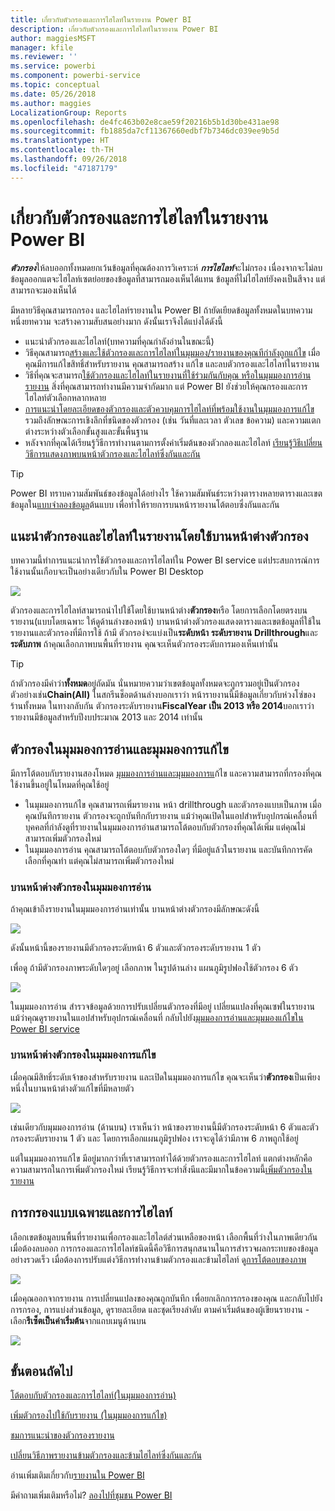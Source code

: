 ```yaml
---
title: เกี่ยวกับตัวกรองและการไฮไลท์ในรายงาน Power BI
description: เกี่ยวกับตัวกรองและการไฮไลท์ในรายงาน Power BI
author: maggiesMSFT
manager: kfile
ms.reviewer: ''
ms.service: powerbi
ms.component: powerbi-service
ms.topic: conceptual
ms.date: 05/26/2018
ms.author: maggies
LocalizationGroup: Reports
ms.openlocfilehash: de4fc463b02e8cae59f20216b5b1d30be431ae98
ms.sourcegitcommit: fb1885da7cf11367660edbf7b7346dc039ee9b5d
ms.translationtype: HT
ms.contentlocale: th-TH
ms.lasthandoff: 09/26/2018
ms.locfileid: "47187179"
---
```

# <a name="about-filters-and-highlighting-in-power-bi-reports"></a>เกี่ยวกับตัวกรองและการไฮไลท์ในรายงาน Power BI
***ตัวกรอง***ให้ลบออกทั้งหมดยกเว้นข้อมูลที่คุณต้องการวิเคราะห์  ***การไฮไลท์***จะไม่กรอง เนื่องจากจะไม่ลบข้อมูลออกแตจะไฮไลท์เซตย่อยของข้อมูลที่สามารถมองเห็นได้แทน ข้อมูลที่ไม่ไฮไลท์ยังคงเป็นสีจาง แต่สามารถจะมองเห็นได้

มีหลายวิธีคุณสามารถกรอง และไฮไลท์รายงานใน Power BI ถ้ายัดเยียดข้อมูลทั้งหมดในบทความหนึ่งยทความ จะสร้างความสับสนอย่างมาก ดังนั้นเราจึงได้แบ่งได้ดังนี้

* แนะนำตัวกรองและไฮไลท์(บทความที่คุณกำลังอ่านในขณะนี้)
* วิธีคุณสามารถ[สร้างและใช้ตัวกรองและการไฮไลท์ในมุมมอง/รายงานของคุณทีกำลังถูกแก้ไข](power-bi-report-add-filter.md) เมื่อคุณมีการแก้ไขสิทธิ์สำหรับรายงาน คุณสามารถสร้าง แก้ไข และลบตัวกรองและไฮไลท์ในรายงาน
* วิธีที่คุณจะสามารถ[ใช้ตัวกรองและไฮไลท์ในรายงานที่ใช้ร่วมกันกับคุณ หรือในมุมมองการอ่านรายงาน](consumer/end-user-reading-view.md) สิ่งที่คุณสามารถทำงานมีความจำกัดมาก แต่ Power BI ยังช่วยให้คุณกรองและการไฮไลท์ตัวเลือกหลากหลาย  
* [การแนะนำโดยละเอียดของตัวกรองและตัวควบคุมการไฮไลท์ที่พร้อมใช้งานในมุมมองการแก้ไข ](consumer/end-user-report-filter.md)รวมถึงลักษณะการเชิงลึกที่ชนิดของตัวกรอง (เช่น วันที่และเวลา ตัวเลข ข้อความ) และความแตกต่างระหว่างตัวเลือกขั้นสูงและขั้นพื้นฐาน
* หลังจากที่คุณได้เรียนรู้วิธีการทำงานตามการตั้งค่าเริ่มต้นของตัวกลองและไฮไลท์ [เรียนรู้วิธีเปลี่ยนวิธีการแสดงภาพบนหน้าตัวกรองและไฮไลท์ซึ่งกันและกัน](consumer/end-user-interactions.md)

> [!TIP]
> Power BI ทราบความสัมพันธ์ของข้อมูลได้อย่างไร  ใช้ความสัมพันธ์ระหว่างตารางหลายตารางและเขตข้อมูลใน[แบบจำลองข้อมูล](https://support.office.com/article/Create-a-Data-Model-in-Excel-87e7a54c-87dc-488e-9410-5c75dbcb0f7b?ui=en-US&rs=en-US&ad=US)ต้นแบบ เพื่อทำให้รายการบนหน้ารายงานโต้ตอบซึ่งกันและกัน
> 
> 

## <a name="introduction-to-filters-and-highlighting-in-reports-using-the-filters-pane"></a>แนะนำตัวกรองและไฮไลท์ในรายงานโดยใช้บานหน้าต่างตัวกรอง
 บทความนี้ทำการแนะนำการใช้ตัวกรองและการไฮไลท์ใน Power BI service  แต่ประสบการณ์การใช้งานนั้นเกือบจะเป็นอย่างเดียวกับใน Power BI Desktop  

![](media/power-bi-reports-filters-and-highlighting/power-bi-add-filter-reading-view.png)

ตัวกรองและการไฮไลท์สามารถนำไปใช้โดยใช้บานหน้าต่าง**ตัวกรอง**หรือ โดยการเลือกโดยตรงบนรายงาน(แบบโดยเฉพาะ ให้ดูด้านล่างของหน้า) บานหน้าต่างตัวกรองแสดงตารางและเขตข้อมูลที่ใช้ในรายงานและตัวกรองที่มีการใช้ ถ้ามี ตัวกรอง่จะแบ่งเป็น**ระดับหน้า** **ระดับรายงาน** **Drillthrough**และ**ระดับภาพ**  ถ้าคุณเลือกภาพบนพื้นที่รายงาน คุณจะเห็นตัวกรองระดับการมองเห็นเท่านั้น

> [!TIP]
> ถ้าตัวกรองมีคำว่า**ทั้งหมด**อยู่ถัดมัน นั่นหมายความว่าเขตข้อมูลทั้งหมดจะถูกรวมอยู่เป็นตัวกรอง  ตัวอย่างเช่น**Chain(All)** ในสกรีนช็อตด้านล่างบอกเราว่า หน้ารายงานนี้มีข้อมูลเกี่ยวกับห่วงโซ่ของร้านทั้งหมด  ในทางกลับกัน ตัวกรองระดับรายงาน**FiscalYear เป็น 2013 หรือ 2014**บอกเราว่า รายงานมีข้อมูลสำหรับปีงบประมาณ 2013 และ 2014 เท่านั้น
> 
> 

## <a name="filters-in-reading-view-versus-editing-view"></a>ตัวกรองในมุมมองการอ่านและมุมมองการแก้ไข
มีการโต้ตอบกับรายงานสองโหมด [มุมมองการอ่านและมุมมองการแ](consumer/end-user-reading-view.md)ก้ไข  และความสามารถที่กรองที่คุณใช้งานขึ้นอยู่ในโหมดที่คุณใช้อยู่

* ในมุมมองการแก้ไข คุณสามารถเพิ่มรายงาน หน้า drillthrough และตัวกรองแบบเป็นภาพ เมื่อคุณบันทึกรายงาน ตัวกรองจะถูกบันทึกกับรายงาน แม้ว่าคุณเปิดในแอปสำหรับอุปกรณ์เคลื่อนที่ บุคคลที่กำลังดูที่รายงานในมุมมองการอ่านสามารถโต้ตอบกับตัวกรองที่คุณได้เพิ่ม แต่คุณไม่สามารถเพิ่มตัวกรองใหม่
* ในมุมมองการอ่าน คุณสามารถโต้ตอบกับตัวกรองใดๆ ที่มีอยู่แล้วในรายงาน และบันทึกการคัดเลือกที่คุณทำ  แต่คุณไม่สามารถเพิ่มตัวกรองใหม่

### <a name="the-filters-pane-in-reading-view"></a>บานหน้าต่างตัวกรองในมุมมองการอ่าน
ถ้าคุณเข้าถึงรายงานในมุมมองการอ่านเท่านั้น บานหน้าต่างตัวกรองมีลักษณะดังนี้

![](media/power-bi-reports-filters-and-highlighting/power-bi-filter-reading-view.png)

ดังนั้นหน้านี้ของรายงานมีตัวกรองระดับหน้า 6 ตัวและตัวกรองระดับรายงาน 1 ตัว

เพื่อดู ถ้ามีตัวกรองภาพระดับใดๆอยู่ เลือกภาพ ในรูปด้านล่าง แผนภูมิรูปฟองใช้ตัวกรอง 6 ตัว

![](media/power-bi-reports-filters-and-highlighting/power-bi-filter-visual-level.png)

ในมุมมองการอ่าน สำรวจข้อมูลด้วยการปรับเปลี่ยนตัวกรองที่มีอยู่ เปลี่ยนแปลงที่คุณเซฟในรายงาน แม้ว่าคุณดูรายงานในแอปสำหรับอุปกรณ์เคลื่อนที่ กลับไปยัง[มุมมองการอ่านและมุมมองแก้ไขใน Power BI service](consumer/end-user-reading-view.md)

### <a name="the-filters-pane-in-editing-view"></a>บานหน้าต่างตัวกรองในมุมมองการแก้ไข
เมื่อคุณมีสิทธิ์ระดับเจ้าของสำหรับรายงาน และเปิดในมุมมองการแก้ไข คุณจะเห็นว่า**ตัวกรอง**เป็นเพียงหนึ่งในบานหน้าต่างตัวแก้ไขที่มีหลายตัว

![](media/power-bi-reports-filters-and-highlighting/power-bi-add-filter-editing-view.png)

เช่นเดียวกับมุมมองการอ่าน (ด้านบน) เราเห็นว่า หน้าของรายงานนี้มีตัวกรองระดับหน้า 6 ตัวและตัวกรองระดับรายงาน 1 ตัว และ โดยการเลือกแผนภูมิรูปฟอง เราจะดูได้ว่ามีภาพ 6 ภาพถูกใช้อยู่

แต่ในมุมมองการแก้ไข มีอยู่มากกว่าที่เราสามารถทำได้ด้วยตัวกรองและการไฮไลท์ แตกต่างหลักคือความสามารถในการเพิ่มตัวกรองใหม่ เรียนรู้วิธีการจะทำสิ่งนีและมีมากในข้อความนี้[เพิ่มตัวกรองในรายงาน](power-bi-report-add-filter.md)

## <a name="ad-hoc-filtering-and-highlighting"></a>การกรองแบบเฉพาะและการไฮไลท์
เลือกเขตข้อมูลบนพื้นที่รายงานเพื่อกรองและไฮไลต์ส่วนเหลือของหน้า เลือกพื้นที่ว่างในภาพเดียวกันเมื่อต้องลบออก การกรองและการไฮไลท์ชนิดนี้คือวิธีการสนุกสนานในการสำรวจผลกระทบของข้อมูลอย่างรวดเร็ว เมื่อต้องการปรับแต่งวิธีการทำงานข้ามตัวกรองและข้ามไฮไลท์ ดู[การโต้ตอบของภาพ](consumer/end-user-interactions.md)

![](media/power-bi-reports-filters-and-highlighting/power-bi-adhoc-filter.gif)

เมื่อคุณออกจากรายงาน การเปลี่ยนแปลงของคุณถูกบันทึก เพื่อยกเลิกการกรองของคุณ และกลับไปยังการกรอง, การแบ่งส่วนข้อมูล, ดูรายละเอียด และชุดเรียงลำดับ ตามค่าเริ่มต้นของผู้เขียนรายงาน - เลือก**รีเซ็ตเป็นค่าเริ่มต้น**จากแถบเมนูด้านบน

![](media/power-bi-reports-filters-and-highlighting/power-bi-reset-to-default.png)

## <a name="next-steps"></a>ขั้นตอนถัดไป
[โต้ตอบกับตัวกรองและการไฮไลท์(ในมุมมองการอ่าน)](consumer/end-user-reading-view.md)

[เพิ่มตัวกรองไปใช้กับรายงาน (ในมุมมองการแก้ไข)](power-bi-report-add-filter.md)

[ชมการแนะนำของตัวกรองรายงาน](consumer/end-user-report-filter.md)

[เปลี่ยนวิธีภาพรายงานข้ามตัวกรองและข้ามไฮไลท์ซึ่งกันและกัน](consumer/end-user-interactions.md)

อ่านเพิ่มเติมเกี่ยวกับ[รายงานใน Power BI](consumer/end-user-reports.md)

มีคำถามเพิ่มเติมหรือไม่? [ลองไปที่ชุมชน Power BI](http://community.powerbi.com/)

